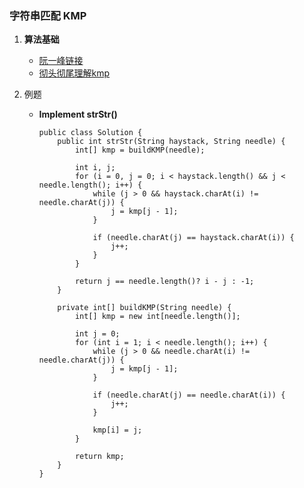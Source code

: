 
### 字符串匹配 KMP
1. __算法基础__
	* [阮一峰链接](http://www.ruanyifeng.com/blog/2013/05/Knuth%E2%80%93Morris%E2%80%93Pratt_algorithm.html)
	* [彻头彻尾理解kmp](http://blog.csdn.net/v_july_v/article/details/7041827)
	
2. 例题
	* __Implement strStr()__
		```
		public class Solution {
			public int strStr(String haystack, String needle) {
				int[] kmp = buildKMP(needle);

				int i, j;
				for (i = 0, j = 0; i < haystack.length() && j < needle.length(); i++) {
					while (j > 0 && haystack.charAt(i) != needle.charAt(j)) {
						j = kmp[j - 1];
					}

					if (needle.charAt(j) == haystack.charAt(i)) {
						j++;
					}
				}

				return j == needle.length()? i - j : -1;
			}

			private int[] buildKMP(String needle) {
				int[] kmp = new int[needle.length()];

				int j = 0;
				for (int i = 1; i < needle.length(); i++) {
					while (j > 0 && needle.charAt(i) != needle.charAt(j)) {
						j = kmp[j - 1];
					}

					if (needle.charAt(j) == needle.charAt(i)) {
						j++;
					}

					kmp[i] = j;
				}

				return kmp;
			}
		}		
		```
